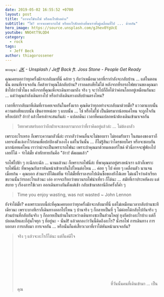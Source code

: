 ```yaml
---
date: 2019-05-02 16:55:52 +0700
layout: post
title: "อาจจะใช่รถไฟ หรืออะไรสักอย่าง"
subtitle: "ใช่! อาจจะเพราะรถไฟ หรืออะไรสักอย่างที่พาเราทั้งคู่เคลื่อนที่ไป ... ด้วยกัน"
hero_image: https://source.unsplash.com/gJhev0YgUcE
youtube: NNO4tT9LQD4
category:
  - rock
tags:
  - Jeff Beck
author: thiagorossener
---
```

`ขอบคุณ:` *[JK](https://unsplash.com/@jk) - Unsplash / Jeff Back ft. Joss Stone - People Get Ready*

คุณเคยบอกว่าทุกครั้งมักจะกลับมาที่นี่ คล้าย ๆ กับว่าเหมือนเวลาที่เรากำลังจะกลับบ้าน ... แต่ในตอนนั้น ตอนที่เราเจอกัน ก็คล้ายว่าคุณได้กลับบ้าน? เราอดสงสัยไม่ได้ หลังจากที่รอรถไฟขบวนของคุณมาช้าไปกว่าชั่วโมง หลังจากที่คุณเพิ่งจะเดินทางมาถึง จริง ๆ จะว่าไปก็ถือได้ว่าค่อนโลกอยู่เหมือนกันนะ ... แต่ว่าคุณกำลังเดินทางไป หรือกำลังเดินทางกลับบ้านตรงไหน?

เวลาที่เรากลับมาที่เดิมที่เราเคยเจอกันในครั้งแรก คุณคิดว่าทุกอย่างจะกลับมาด้วยมั๊ย? แววตาแบบนั้น ความสงสัยแบบนั้น เขินอายหน่อย ๆ แบบนั้น ... ใช่ หรือไม่ใช่ เป็นมิตรมากน้อยแค่ไหน จะถูกใจกันหรือเปล่า? อ้าว! แล้วใครเค้าจะสนกันล่ะ - แปลกดีนะ เวลาที่คนแปลกหน้าต้องเดินเข้ามาเจอกัน

> วิทยาศาสตร์บอกว่าอีกฝ่ายจะชอบเรามากกว่าที่เราคิดอยู่แล้วล่ะ ... ไม่ต้องกลัว

เพราะอะไรเหรอ ก็เพราะความกลัวนี่ล่ะ เรากลัวว่าคนอื่นจะไม่ชอบเรา ไม่ยอมรับเรา ในสมองของเราก็เลยจะตั้งแง่เอาไว้ก่อนเพื่อปกป้องตัวเองไง แต่ในวันนั้น ... ก็ไม่รู้สินะว่าใครชอบใคร หรือจะชอบกันมากน้อยแค่ไหน เราว่าน่าจะเป็นเพราะรถไฟนะ เพราะถ้าคุณมาด้วยมอเตอร์ไซด์ หัวนี่อาจจะฟูฟ่องไปเลยก็ได้ - จำได้มั๊ย คำทักทายกันคือ "อ้าว! ตัดผมแล้ว"

รถไฟไปช้า ๆ กะฉึกกะฉัก ... นานแล้วนะ ก็เพราะรถไฟนี่ล่ะ ที่พาคุณมาอยู่ตรงหน้าเรา แล้วก็เพราะรถไฟนี่ล่ะ ที่พาคุณกับเราหันหน้าเข้าหากันไปไหนต่อไหน ... ค่อย ๆ ไป ค่อย ๆ เคลื่อนตัว นานจนเมื่อยก้น - คุณบอก ส่วนเราก็ได้แต่ยิ้ม จำได้มั๊ยที่เราลงรถไปเดินซื้อของยังได้เลย ไม่แน่ใจว่าเค้าเรียกขบวนนั้นว่ารถอะไรแล้วนะ เอ่อ อาจจะเรียกว่าขบวนรถไฟนำเที่ยว ก็ได้นะ ... สมัยที่เราประหยัดงบ แต่สบาย ๆ เรื่องการใช้เวลา ออกเดินทางกันตั้งแต่เช้า กลับเข้ามาสถานีอีกครั้งก็ค่ำ ๆ

> Time you enjoy wasting, was not wasted ~ John Lennon

ยังจำได้มั๊ย? คงเพราะแบบนี้ล่ะที่คุณเคยบอกว่าทุกครั้งมักจะกลับมาที่นี่ แต่ไม่เหมือนเวลากลับบ้านซะทีเดียวนะ เพราะบางทีเราก็เดินทางออกไปไหน ๆ บ้านจริง ๆ ก็กลายเป็นที่ ๆ ไม่ค่อยได้กลับไปกันจริง ๆ ส่วนบ้านที่กลับกันจริง ๆ ก็กลายเป็นบ้านในระหว่างเดินทางซะเป็นส่วนใหญ่ ยุงกัดบ้างอะไรบ้าง แต่ก็ปลอดภัยและก็อุ่นใจทุก ๆ ที่อยู่นะ - นั่นสิ! แล้วตกลงว่าวันนี้คิดถึงอะไร? นั่งรถไฟ การเดินทาง การบอกลา การกลับมา การเจอกัน ... หรือนั่นก็แค่เสี้ยวเวลาที่เราได้หันหน้ามาเจอกัน?
> จริง ๆ แล้วจะอะไรก็ได้นะ แต่ก็แค่ดีใจ <svg class="love"><use xlink:href="#icon-heart"></use></svg> ที่วันนั้นคนที่เดินเข้ามา ... เป็นคุณ
